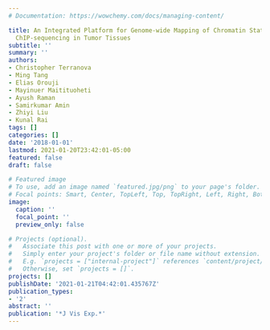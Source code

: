 ```yaml
---
# Documentation: https://wowchemy.com/docs/managing-content/

title: An Integrated Platform for Genome-wide Mapping of Chromatin States Using High-Throughput
  ChIP-sequencing in Tumor Tissues
subtitle: ''
summary: ''
authors:
- Christopher Terranova
- Ming Tang
- Elias Orouji
- Mayinuer Maitituoheti
- Ayush Raman
- Samirkumar Amin
- Zhiyi Liu
- Kunal Rai
tags: []
categories: []
date: '2018-01-01'
lastmod: 2021-01-20T23:42:01-05:00
featured: false
draft: false

# Featured image
# To use, add an image named `featured.jpg/png` to your page's folder.
# Focal points: Smart, Center, TopLeft, Top, TopRight, Left, Right, BottomLeft, Bottom, BottomRight.
image:
  caption: ''
  focal_point: ''
  preview_only: false

# Projects (optional).
#   Associate this post with one or more of your projects.
#   Simply enter your project's folder or file name without extension.
#   E.g. `projects = ["internal-project"]` references `content/project/deep-learning/index.md`.
#   Otherwise, set `projects = []`.
projects: []
publishDate: '2021-01-21T04:42:01.435767Z'
publication_types:
- '2'
abstract: ''
publication: '*J Vis Exp.*'
---
```


